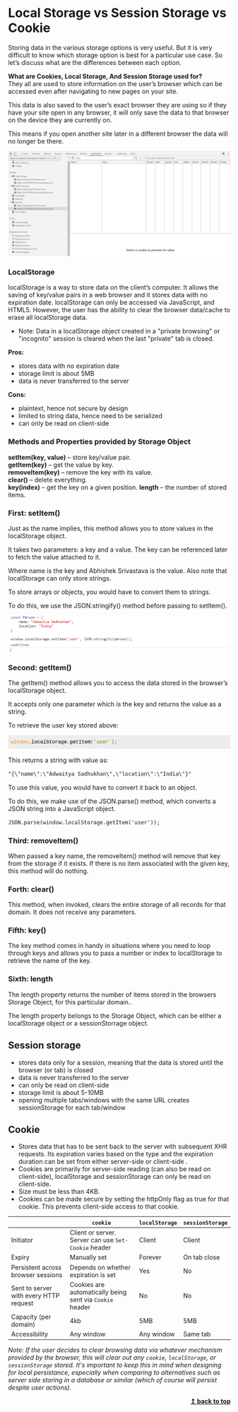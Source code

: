 # Local Storage vs Session Storage vs Cookie

Storing data in the various storage options is very useful. But it is very difficult to know which storage option is best for a particular use case. So let’s discuss what are the differences between each option.

**What are Cookies, Local Storage, And Session Storage used for?**\
They all are used to store information on the user’s browser which can be accessed even after navigating to new pages on your site.

This data is also saved to the user’s exact browser they are using so if they have your site open in any browser, it will only save the data to that browser on the device they are currently on.

This means if you open another site later in a different browser the data will no longer be there.

<img src="1.PNG" alt="Application" />

### LocalStorage
localStorage is a way to store data on the client’s computer. It allows the saving of key/value pairs in a web browser and it stores data with no expiration date. localStorage can only be accessed via JavaScript, and HTML5. However, the user has the ability to clear the browser data/cache to erase all localStorage data.

-   Note:
Data in a localStorage object created in a "private browsing" or "incognito" session is cleared when the last "private" tab is closed.

**Pros:**
-   stores data with no expiration date
-   storage limit is about 5MB
-   data is never transferred to the server

**Cons:**
-   plaintext, hence not secure by design
-   limited to string data, hence need to be serialized
-   can only be read on client-side

### Methods and Properties provided by Storage Object

**setItem(key, value)** – store key/value pair.\
**getItem(key)** – get the value by key.\
**removeItem(key)** – remove the key with its value.\
**clear()** – delete everything.\
**key(index)** – get the key on a given position.
**length** – the number of stored items.

### First: setItem()
Just as the name implies, this method allows you to store values in the localStorage object.

It takes two parameters: a key and a value. The key can be referenced later to fetch the value attached to it.

Where name is the key and Abhishek Srivastava is the value. Also note that localStorage can only store strings.

To store arrays or objects, you would have to convert them to strings.

To do this, we use the JSON.stringify() method before passing to setItem().


<img src="setitem.png" alt="Application" />

### Second: getItem()
The getItem() method allows you to access the data stored in the browser’s localStorage object.

It accepts only one parameter which is the key and returns the value as a string.

To retrieve the user key stored above:

<img src="getitem.png" alt="Application" />

This returns a string with value as:

```html
"{\"name\":\"Adwaitya Sadhukhan\",\"location\":\"India\"}"
```

To use this value, you would have to convert it back to an object.

To do this, we make use of the JSON.parse() method, which converts a JSON string into a JavaScript object.


```html
JSON.parse(window.localStorage.getItem('user'));

```

### Third: removeItem()
When passed a key name, the removeItem() method will remove that key from the storage if it exists. If there is no item associated with the given key, this method will do nothing.

### Forth: clear()
This method, when invoked, clears the entire storage of all records for that domain. It does not receive any parameters.

### Fifth: key()
The key method comes in handy in situations where you need to loop through keys and allows you to pass a number or index to localStorage to retrieve the name of the key.

### Sixth: length
The length property returns the number of items stored in the browsers Storage Object, for this particular domain..

The length property belongs to the Storage Object, which can be either a localStorage object or a sessionStorrage object.

## Session storage
-  stores data only for a session, meaning that the data is stored until the browser (or tab) is closed
-   data is never transferred to the server
-   can only be read on client-side
-   storage limit is about 5-10MB
-   opening multiple tabs/windows with the same URL creates sessionStorage for each tab/window

## Cookie
-   Stores data that has to be sent back to the server with subsequent XHR requests. Its expiration varies based on the type and the expiration duration can be set from either server-side or client-side .
-   Cookies are primarily for server-side reading (can also be read on client-side), localStorage and sessionStorage can only be read on client-side.
-   Size must be less than 4KB.
-   Cookies can be made secure by setting the httpOnly flag as true for that cookie. This prevents client-side access to that cookie.


|                                        | `cookie`                                                 | `localStorage` | `sessionStorage` |
| -------------------------------------- | -------------------------------------------------------- | -------------- | ---------------- |
| Initiator                              | Client or server. Server can use `Set-Cookie` header     | Client         | Client           |
| Expiry                                 | Manually set                                             | Forever        | On tab close     |
| Persistent across browser sessions     | Depends on whether expiration is set                     | Yes            | No               |
| Sent to server with every HTTP request | Cookies are automatically being sent via `Cookie` header | No             | No               |
| Capacity (per domain)                  | 4kb                                                      | 5MB            | 5MB              |
| Accessibility                          | Any window                                               | Any window     | Same tab         |


*Note: If the user decides to clear browsing data via whatever mechanism provided by the browser, this will clear out any `cookie`, `localStorage`, or `sessionStorage` stored. It's important to keep this in mind when designing for local persistance, especially when comparing to alternatives such as server side storing in a database or similar (which of course will persist despite user actions).*

<div align="right">
    <b><a href="#">↥ back to top</a></b>
</div>